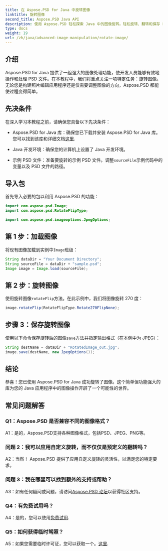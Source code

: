 ```yaml
---
title: 在 Aspose.PSD for Java 中旋转图像
linktitle: 旋转图像
second_title: Aspose.PSD Java API
description: 使用 Aspose.PSD 轻松探索 Java 中的图像旋转。轻松旋转、翻转和保存 PSD 文件。
type: docs
weight: 19
url: /zh/java/advanced-image-manipulation/rotate-image/
---
```

## 介绍

Aspose.PSD for Java 提供了一组强大的图像处理功能，使开发人员能够有效地操作和处理 PSD 文件。在本教程中，我们将重点关注一项特定任务：旋转图像。无论您是构建照片编辑应用程序还是仅需要调整图像的方向，Aspose.PSD 都能使过程变得简单。

## 先决条件

在深入学习本教程之前，请确保您具备以下先决条件：

-  Aspose.PSD for Java 库：确保您已下载并安装 Aspose.PSD for Java 库。您可以找到该库和详细文档[这里](https://reference.aspose.com/psd/java/).

- Java 开发环境：确保您的计算机上设置了 Java 开发环境。

- 示例 PSD 文件：准备要旋转的示例 PSD 文件。调整`sourceFile`示例代码中的变量以及 PSD 文件的路径。

## 导入包

首先导入必要的包以利用 Aspose.PSD 的功能：

```java
import com.aspose.psd.Image;
import com.aspose.psd.RotateFlipType;

import com.aspose.psd.imageoptions.JpegOptions;
```

## 第 1 步：加载图像

将现有图像加载到实例中`Image`班级：

```java
String dataDir = "Your Document Directory";
String sourceFile = dataDir + "sample.psd";
Image image = Image.load(sourceFile);
```

## 第 2 步：旋转图像

使用旋转图像`rotateFlip`方法。在此示例中，我们将图像旋转 270 度：

```java
image.rotateFlip(RotateFlipType.Rotate270FlipNone);
```

## 步骤 3：保存旋转图像

使用以下命令保存旋转后的图像`save`方法并指定输出格式（在本例中为 JPEG）：

```java
String destName = dataDir + "RotatedImage_out.jpg";
image.save(destName, new JpegOptions());
```

## 结论

恭喜！您已使用 Aspose.PSD for Java 成功旋转了图像。这个简单但功能强大的库为您的 Java 应用程序中的图像操作开辟了一个可能性的世界。

## 常见问题解答

### Q1：Aspose.PSD 是否兼容不同的图像格式？

A1：是的，Aspose.PSD支持各种图像格式，包括PSD、JPEG、PNG等。

### 问题 2：我可以应用自定义旋转，而不仅仅是预定义的翻转吗？

A2：当然！ Aspose.PSD 提供了应用自定义旋转的灵活性，以满足您的特定要求。

### 问题 3：我在哪里可以找到额外的支持或帮助？

 A3：如有任何疑问或问题，请访问[Aspose.PSD 论坛](https://forum.aspose.com/c/psd/34)以获得社区支持。

### Q4：有免费试用吗？

 A4：是的，您可以使用[免费试用](https://releases.aspose.com/).

### Q5：如何获得临时驾照？

 A5：如果您需要临时许可证，您可以获取一个。[这里](https://purchase.aspose.com/temporary-license/).